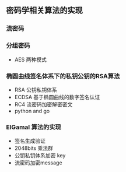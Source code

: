 ## 密码学相关算法的实现

### 流密码

### 分组密码

* AES 两种模式

### 椭圆曲线签名体系下的私钥公钥的RSA算法

* RSA 公钥私钥体系
* ECDSA 基于椭圆曲线的数字签名认证
* RC4 流密码加密解密密文
* python and go

### ElGamal 算法的实现

* 签名生成验证
* 2048bits 乘法群
* 公钥私钥体系加密 key
* 流密码加密message